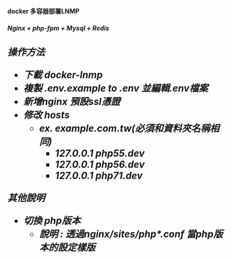 **docker 多容器部署LNMP <h6>** 
**Nginx + php-fpm + Mysql + Redis <h2>**

**操作方法**

* 下載 docker-lnmp
* 複製 .env.example to .env 並編輯.env檔案
* 新增nginx 預設ssl憑證
* 修改 hosts
    - ex. example.com.tw(必須和資料夾名稱相同)
        - 127.0.0.1 php55.dev
        - 127.0.0.1 php56.dev
        - 127.0.0.1 php71.dev

**其他說明**

* 切換 php版本
    - 說明 : 透過nginx/sites/php*.conf 當php版本的設定樣版

